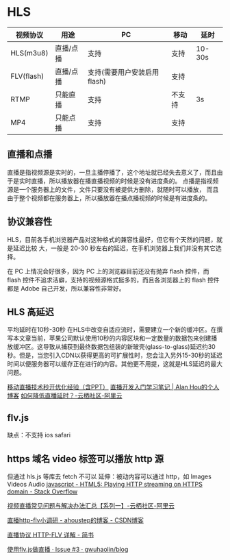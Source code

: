 # HLS

| 视频协议   | 用途      | PC                           | 移动   | 延时   |
| ---        | --        | --                           | --     | --     |
| HLS(m3u8)  | 直播/点播 | 支持                         | 支持   | 10-30s |
| FLV(flash) | 直播/点播 | 支持(需要用户安装启用 flash) | 支持   |        |
| RTMP       | 只能直播  | 支持                         | 不支持 | 3s     |
| MP4        | 只能点播  | 支持                         | 支持   |        |

## 直播和点播
直播是指视频源是实时的，一旦主播停播了，这个地址就已经失去意义了，而且由于是实时直播，所以播放器在播直播视频的时候是没有进度条的。
点播是指视频源是一个服务器上的文件，文件只要没有被提供方删除，就随时可以播放， 而且由于整个视频都在服务器上，所以播放器在播点播视频的时候是有进度条的。

## 协议兼容性
HLS，目前各手机浏览器产品对这种格式的兼容性最好，但它有个天然的问题，就是延迟比较
大，一般是 20-30 秒左右的延迟，在手机浏览器上我们并没有其它选择。

在 PC 上情况会好很多，因为 PC 上的浏览器目前还没有抛弃 flash 控件，而 flash 控件不追求洁癖，支持的视频源格式挺多的，而且各浏览器上的 flash 控件
都是 Adobe 自己开发，所以兼容性非常好。

## HLS 高延迟
平均延时在10秒-30秒
         在HLS中改变自适应流时，需要建立一个新的缓冲区。在撰写本文章当前，苹果公司默认使用10秒的内容区块和一定数量的数据包来创建播放缓冲区。这导致从捕获到最终数据包组装的新玻壳(glass-to-glass)延迟约30秒。但是，当您引入CDN以获得更高的可扩展性时，您会注入另外15-30秒的延迟时间以便服务器可以缓存正在进行的内容。其他更不用提，这就是HLS延迟的最大问题。 

[移动直播技术秒开优化经验（含PPT）](https://mp.weixin.qq.com/s?__biz=MzAwMDU1MTE1OQ==&mid=2653547042&idx=1&sn=26d8728548a6b5b657079eeab121e283&scene=21#wechat_redirect)
[直播开发入门学习笔记 | Alan Hou的个人博客](https://alanhou.org/live-video/)
[如何降低直播延时？-云栖社区-阿里云](https://yq.aliyun.com/articles/277195)

## flv.js
缺点：不支持 ios safari

## https 域名 video 标签可以播放 http 源
但通过 hls.js 等库去 fetch 不可以
延伸：被动内容可以通过 http，如 Images Videos Audio
[javascript - HTML5: Playing HTTP streaming on HTTPS domain - Stack Overflow](https://stackoverflow.com/questions/44392426/html5-playing-http-streaming-on-https-domain)

[视频直播常见问题与解决办法汇总【系列一】-云栖社区-阿里云](https://yq.aliyun.com/articles/511196)

[直播http-flv小调研 - ahoustep的博客 - CSDN博客](https://blog.csdn.net/ahoustep/article/details/52175732)

[直播协议 HTTP-FLV 详解 - 简书](https://www.jianshu.com/p/bfdba8ab903a)

[使用flv.js做直播 · Issue #3 · gwuhaolin/blog](https://github.com/gwuhaolin/blog/issues/3)
